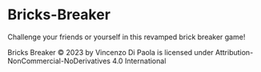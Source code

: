 # Bricks-Breaker
Challenge your friends or yourself in this revamped brick breaker game!

 Bricks Breaker © 2023 by Vincenzo Di Paola is licensed under Attribution-NonCommercial-NoDerivatives 4.0 International 
